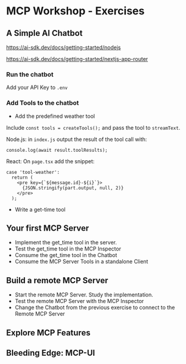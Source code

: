 # MCP Workshop - Exercises



## A Simple AI Chatbot

https://ai-sdk.dev/docs/getting-started/nodejs

https://ai-sdk.dev/docs/getting-started/nextjs-app-router



### Run the chatbot

Add your API Key to `.env`



### Add Tools to the chatbot

- Add the predefined weather tool

Include `const tools = createTools();` and pass the tool to `streamText`.



Node.js: in `index.js` output the result of the tool call with:

```
console.log(await result.toolResults);
```





React: On `page.tsx` add the snippet:

```
case 'tool-weather':
  return (
    <pre key={`${message.id}-${i}`}>
      {JSON.stringify(part.output, null, 2)}
    </pre>
  );
```



- Write a get-time tool



## Your first MCP Server

- Implement the get_time tool in the server.
- Test the get_time tool in the MCP Inspector
- Consume the get_time tool in the Chatbot
- Consume the MCP Server Tools in a standalone Client



## Build a remote MCP Server

- Start the remote MCP Server. Study the implementation.
- Test the remote MCP Server with the MCP Inspector
- Change the Chatbot from the previous exercise to connect to the Remote MCP Server







## Explore MCP Features







## Bleeding Edge: MCP-UI





